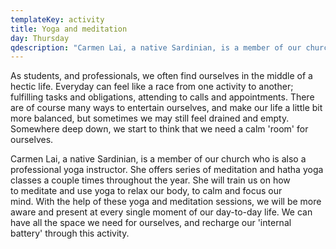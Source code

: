 ```yaml
---
templateKey: activity
title: Yoga and meditation
day: Thursday
qdescription: "Carmen Lai, a native Sardinian, is a member of our church who is also a professional yoga instructor. She offers series of meditation and hatha yoga classes a couple times throughout the year.\_She will train us on how to\_meditate and use yoga to relax our body, to calm and focus our mind.\_With the help of these yoga and meditation sessions, we\_will be more aware and present at every single moment of our\_day-to-day life.\_We can have all the space we\_need for ourselves, and recharge our 'internal battery' through this activity."
---
```

As students, and professionals, we often find ourselves in the middle of a hectic life. Everyday can feel like a race from one activity to another; fulfilling tasks and obligations, attending to calls and appointments. There are of course many ways to entertain ourselves, and make our life a little bit more balanced, but sometimes we may still feel drained and empty. Somewhere deep down, we start to think that we need a calm 'room' for ourselves.

Carmen Lai, a native Sardinian, is a member of our church who is also a professional yoga instructor. She offers series of meditation and hatha yoga classes a couple times throughout the year. She will train us on how to meditate and use yoga to relax our body, to calm and focus our mind. With the help of these yoga and meditation sessions, we will be more aware and present at every single moment of our day-to-day life. We can have all the space we need for ourselves, and recharge our 'internal battery' through this activity.
